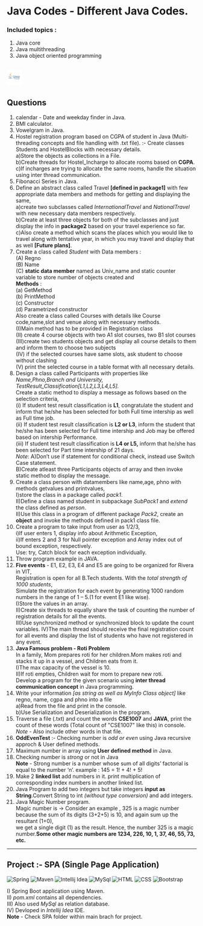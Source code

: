 # Java Codes - Different Java Codes.

### Included topics :
1. Java core 
2. Java multithreading 
3. Java object oriented programming 


<img width="40px"  alt="Java" src="https://raw.githubusercontent.com/github/explore/80688e429a7d4ef2fca1e82350fe8e3517d3494d/topics/java/java.png" /> <br/>
---
## Questions 
1. calendar - Date and weekday finder in Java.
2. BMI calculator.
3. Vowelgram in Java.
4. Hostel registration program based on CGPA of student in Java (Multi-threading concepts and file handling with .txt file). :- Create classes Students and HostelBlocks with necessary details.<br/> a)Store the objects as collections in a File.<br/>  b)Create threads for Hostel_Incharge to allocate rooms based on **CGPA**.<br/> c)If incharges are trying to allocate the same rooms, handle the situation using inter thread communication.
5. Fibonacci Series in Java.
6. Define an abstract class called Travel **[defined in package1]** with few appropriate data members and methods for getting and displaying the same,<br/>
a)create two subclasses called  *InternationalTravel*  and  *NationalTravel*  with new necessary data members respectively.<br/> 
b)Create at least three objects for both of the subclasses and just display the info in **package2** based on your travel experience so far.<br/> 
c)Also create a method which scans the places which you would like to travel along with tentative year, in which you may travel and display that as well **[Future plans]**.
7. Create a class called *Student* with Data members : <br/> 
(A) Regno <br/>
(B) Name <br/> 
(C) **static data member** named as Univ_name and static counter variable to store number of objects created and <br/> 
**Methods** : <br/>
(a) GetMethod <br/>
(b) PrintMethod <br/>
(c) Constructor <br/>
(d) Parametrized constructor <br/>
Also create a class called Courses with details like Course code,name,slot and venue along with necessary methods.<br/>
(I)Main method has to be provided in Registration class <br/> 
(II) create 4 course objects with two A1 slot courses, two B1 slot courses <br/>
(III)create two students objects and get display all course details to them and inform them to choose two subjects <br/>
(IV) if the selected courses have same slots, ask student to choose without clashing <br/>
(V) print the selected course in a table format with all necessary details.
8. Design a class called Participants with properties like *Name,Phno,Branch and University, TestResult_Classification[L1,L2,L3,L4,L5].* <br/>
Create a static method to display a message as follows based on the selection criteria,<br/>
(i) If student test result classification is **L1**, congratulate the student and inform that he/she has been selected for both Full time intership as well as Full time job. <br/>
(ii) If student test result classification is **L2 or L3**, inform the student that he/she has been selected for Full time intership and Job may be offered based on intership Performance. <br/>
(iii) If student test result classification is **L4 or L5,** inform that he/she has been selected for Part time intership of 21 days.<br/>
*Note*: 
A)Don’t use if statement for conditional check, instead use Switch Case statement.<br/>
B)Create atleast three Participants objects of array and then invoke static method to display the message.
9. Create a class person with datamembers like name,age, phno with methods getvalues and printvalues,<br/> 
I)store the class in a package called *pack1*.  
II)Define a class named student in subpackage *SubPack1* and *extend* the class defined as *person*.  
II)Use this class in a program of different package *Pack2*, create an **object** and invoke the methods defined in pack1 class file.
10. Create a program to take input from user as 1/2/3, <br/>
i)If user enters 1, display info about Arithmetic Exception, <br/>
ii)If enters 2 and 3 for Null pointer exception and Array index out of bound exception, respectively. <br/>
Use: try, Catch block for each exception individually.
11. Throw program example in JAVA.
12. **Five events** -  E1, E2, E3, E4 and E5 are going to be organized for Rivera in VIT, <br/> 
Registration is open for all B.Tech students. With the *total strength of 1000 students*, <br/> 
Simulate the registration for each event by generating 1000 random numbers in the range of 1 – 5.(1 for event E1 like wise).<br/> 
I)Store the values in an array.  
II)Create six threads to equally share the task of counting the number of registration details for all the events.  
III)Use synchronized method or synchronized block to update the count variables. 
IV)The main thread should receive the final registration count for all events and display the list of students who have not registered in any event.
13. **Java Famous problem - Roti Problem** <br/>
In a family, Mom prepares roti for her children.Mom makes roti and stacks it up in a vessel, and Children eats from it. <br/>
I)The max capacity of the vessel is 10. <br/>
II)If roti empties, Children wait for mom to prepare new roti. <br/>
Develop a program for the given scenario using **inter thread communication concept** in Java programming.
14. Write your information *[as string as well as MyInfo Class object]* like regno, name, cgpa and phno into a file <br/>
a)Read from the file and print in the console. <br/> 
b)Use Serialization and Deserialization in the program. <br/>
15. Traverse a file (.txt) and count the words **CSE1007** and **JAVA**, print the count of these words (Total count of "CSE1007" like this) in console.<br/>
*Note* - Also include other words in that file. 
16. **OddEvenTest** :- Checking number is *odd or even* using Java recursive approch & User defined methods.
17. Maximum number in array using **User defined method** in Java.
18. Checking number is *strong* or not in Java <br/> 
**Note** - Strong number is a number whose sum of all digits’ factorial is equal to the number ‘n’. example : 145 = 1! + 4! + 5! 
19. Make 2 **linked list** add numbers in it. print multiplication of corresponding index numbers in another linked list.
20. Java Program to add two integers but take integers **input as String**.Convert String to int *(without type conversion)* and add integers.
21. Java Magic Number program. <br/>
Magic number is -> Consider an example ,  325 is a magic number because the sum of its digits (3+2+5) is 10, and again sum up the resultant (1+0), <br/>
we get a single digit (1) as the result. Hence, the number 325 is a magic number.**Some other magic numbers are 1234, 226, 10, 1, 37, 46, 55, 73, etc.**


---
## Project :- SPA (Single Page Application)
<p>
<img alt="Spring" src="https://img.shields.io/badge/Spring_Boot-F2F4F9?style=for-the-badge&logo=spring-boot" />
<img alt="Maven"  src="https://img.shields.io/badge/apache_maven-C71A36?style=for-the-badge&logo=apachemaven&logoColor=white" />
<img alt ="Intellij Idea"src="https://img.shields.io/badge/IntelliJIDEA-000000.svg?style=for-the-badge&logo=intellij-idea&logoColor=white"/>
<img alt="MySql" src="https://img.shields.io/badge/MySQL-00000F?style=for-the-badge&logo=mysql&logoColor=white" />
<img alt="HTML"  src="https://img.shields.io/badge/HTML-239120?style=for-the-badge&logo=html5&logoColor=white" />
<img alt="CSS"   src="https://img.shields.io/badge/CSS-239120?&style=for-the-badge&logo=css3&logoColor=white" />
<img alt="Bootstrap" src="https://img.shields.io/badge/Bootstrap-563D7C?style=for-the-badge&logo=bootstrap&logoColor=white" /> </p>

I) Spring Boot application using Maven. <br/>
II) *pom.xml* contains all dependencies. <br/>
III) Also used *MySql* as relation database. <br/>
IV) Devloped in *Intellij Idea* IDE. <br/>
**Note** - Check SPA folder within main brach for project.
